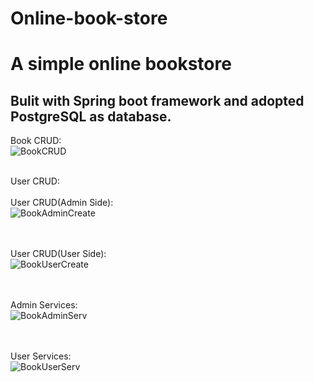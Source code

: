 # Online-book-store
# A simple online bookstore
<h2> Bulit with Spring boot framework and adopted PostgreSQL as database.</h2>

Book CRUD:<br/>
![BookCRUD](https://github.com/user-attachments/assets/583d9cf5-8a80-4000-9c19-c44f965793dc)
<br/><br/>

User CRUD:<br/>
<br/>
User CRUD(Admin Side):<br/>
![BookAdminCreate](https://github.com/user-attachments/assets/07132584-0d7d-4ac8-a9cf-3e6bcacde6bd)

<br/><br/>
User CRUD(User Side):<br/>
![BookUserCreate](https://github.com/user-attachments/assets/90d7aeb1-ca97-438a-aa0f-0deac2a88f45)

<br/><br/>
Admin Services:<br/>
![BookAdminServ](https://github.com/user-attachments/assets/57aa1959-cb2a-476b-a75f-ddbb9e943bea)

<br/><br/>
User Services:<br/>
![BookUserServ](https://github.com/user-attachments/assets/97177f0a-7932-4a67-a67c-f7e97a4757a8)
